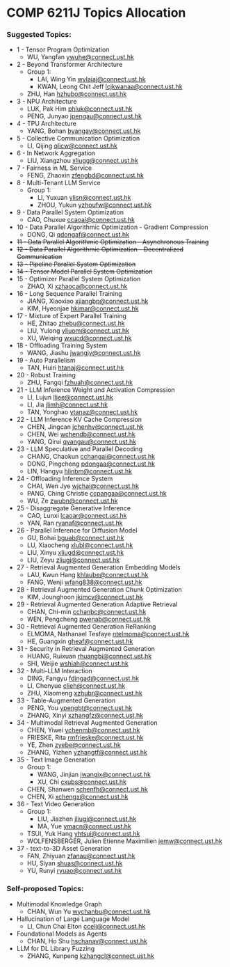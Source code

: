 # COMP 6211J Topics Allocation

### Suggested Topics:

- 1 - Tensor Program Optimization
    - WU, Yangfan [ywuhe@connect.ust.hk](mailto:ywuhe@connect.ust.hk)
- 2 - Beyond Transformer Architecture
    - Group 1:    
        - LAI, Wing Yin	[wylaiaj@connect.ust.hk](mailto:wylaiaj@connect.ust.hk)
        - KWAN, Leong Chit Jeff	[lcjkwanaa@connect.ust.hk](mailto:lcjkwanaa@connect.ust.hk)
    - ZHU, Han [hzhubo@connect.ust.hk](mailto:hzhubo@connect.ust.hk)
- 3 - NPU Architecture
    - LUK, Pak Him	[phluk@connect.ust.hk](mailto:phluk@connect.ust.hk)
    - PENG, Junyao	[jpengau@connect.ust.hk](mailto:jpengau@connect.ust.hk)
- 4 - TPU Architecture
    - YANG, Bohan [byangay@connect.ust.hk](mailto:byangay@connect.ust.hk)
- 5 - Collective Communication Optimization
    - LI, Qijing	[qlicw@connect.ust.hk](mailto:qlicw@connect.ust.hk)
- 6 - In Network Aggregation
    - LIU, Xiangzhou [xliugg@connect.ust.hk](mailto:xliugg@connect.ust.hk)
- 7 - Fairness in ML Service
    - FENG, Zhaoxin [zfengbd@connect.ust.hk](mailto:zfengbd@connect.ust.hk)
- 8 - Multi-Tenant LLM Service
    - Group 1:     
        - LI, Yuxuan [ylisn@connect.ust.hk](mailto:ylisn@connect.ust.hk)
        - ZHOU, Yukun	[yzhoufw@connect.ust.hk](mailto:yzhoufw@connect.ust.hk)
- 9 - Data Parallel System Optimization
    - CAO, Chuxue [ccaoai@connect.ust.hk](mailto:ccaoai@connect.ust.hk)
- 10 - Data Parallel Algorithmic Optimization - Gradient Compression
    - DONG, Qi [qdongaf@connect.ust.hk](mailto:qdongaf@connect.ust.hk)
- ~~11 - Data Parallel Algorithmic Optimization - Asynchronous Training~~
- ~~12 - Data Parallel Algorithmic Optimization - Decentralized Communication~~
- ~~13 - Pipeline Parallel System Optimization~~
- ~~14 - Tensor Model Parallel System Optimization~~
- 15 - Optimizer Parallel System Optimization
    - ZHAO, Xi	[xzhaoca@connect.ust.hk](mailto:xzhaoca@connect.ust.hk)
- 16 - Long Sequence Parallel Training
    - JIANG, Xiaoxiao [xjiangbp@connect.ust.hk](mailto:xjiangbp@connect.ust.hk)
    - KIM, Hyeonjae	[hkimar@connect.ust.hk](mailto:hkimar@connect.ust.hk)
- 17 - Mixture of Expert Parallel Training
    - HE, Zhitao [zhebu@connect.ust.hk](mailto:zhebu@connect.ust.hk)
    - LIU, Yulong	[yliuom@connect.ust.hk](mailto:yliuom@connect.ust.hk)
    - XU, Weiqing [wxucd@connect.ust.hk](mailto:wxucd@connect.ust.hk)
- 18 - Offloading Training System
    - WANG, Jiashu	[jwangjv@connect.ust.hk](mailto:jwangjv@connect.ust.hk)
- 19 - Auto Parallelism
    - TAN, Huiri [htanaj@connect.ust.hk](mailto:htanaj@connect.ust.hk)
- 20 - Robust Training
    - ZHU, Fangqi [fzhuah@connect.ust.hk](mailto:fzhuah@connect.ust.hk)
- 21 - LLM Inference Weight and Activation Compression
    - LI, Lujun	[lliee@connect.ust.hk](mailto:lliee@connect.ust.hk)
    - LI, Jia [jlimh@connect.ust.hk](mailto:jlimh@connect.ust.hk)
    - TAN, Yonghao	[ytanaz@connect.ust.hk](mailto:ytanaz@connect.ust.hk)
- 22 - LLM Inference KV Cache Compression
    - CHEN, Jingcan [jchenhv@connect.ust.hk](mailto:jchenhv@connect.ust.hk)
    - CHEN, Wei [wchendb@connect.ust.hk](mailto:wchendb@connect.ust.hk)
    - YANG, Qirui [qyangau@connect.ust.hk](mailto:qyangau@connect.ust.hk)
- 23 - LLM Speculative and Parallel Decoding
    - CHANG, Chaokun	[cchangai@connect.ust.hk](mailto:cchangai@connect.ust.hk)
    - DONG, Pingcheng	[pdongaa@connect.ust.hk](mailto:pdongaa@connect.ust.hk)
    - LIN, Hangyu	[hlinbm@connect.ust.hk](mailto:hlinbm@connect.ust.hk)
- 24 - Offloading Inference System
    - CHAI, Wen Jye [wjchai@connect.ust.hk](mailto:wjchai@connect.ust.hk)
    - PANG, Ching Christie [ccpangaa@connect.ust.hk](mailto:ccpangaa@connect.ust.hk)
    - WU, Ze	[zwubn@connect.ust.hk](mailto:zwubn@connect.ust.hk)
- 25 - Disaggregate Generative Inference
    - CAO, Lunxi [lcaoar@connect.ust.hk](mailto:lcaoar@connect.ust.hk)
    - YAN, Ran	[ryanaf@connect.ust.hk](mailto:ryanaf@connect.ust.hk)
- 26 - Parallel Inference for Diffusion Model
    - GU, Bohai [bguab@connect.ust.hk](mailto:bguab@connect.ust.hk)
    - LU, Xiaocheng	[xlubl@connect.ust.hk](mailto:xlubl@connect.ust.hk)
    - LIU, Xinyu [xliugd@connect.ust.hk](mailto:xliugd@connect.ust.hk)
    - LIU, Zeyu	[zliugj@connect.ust.hk](mailto:zliugj@connect.ust.hk)
- 27 - Retrieval Augmented Generation Embedding Models
    - LAU, Kwun Hang [khlaube@connect.ust.hk](mailto:khlaube@connect.ust.hk)
    - FANG, Wenji [wfang838@connect.ust.hk](mailto:wfang838@connect.ust.hk)
- 28 - Retrieval Augmented Generation Chunk Optimization
    - KIM, Jounghoon [jkimcv@connect.ust.hk](mailto:jkimcv@connect.ust.hk)
- 29 - Retrieval Augmented Generation Adaptive Retrieval
    - CHAN, Chi-min [cchanbc@connect.ust.hk](mailto:cchanbc@connect.ust.hk)
    - WEN, Pengcheng	[pwenab@connect.ust.hk](mailto:pwenab@connect.ust.hk)
- 30 - Retrieval Augmented Generation ReRanking
    - ELMOMA, Nathanael Tesfaye	[ntelmoma@connect.ust.hk](mailto:ntelmoma@connect.ust.hk)
    - HE, Guangxin	[gheaf@connect.ust.hk](mailto:gheaf@connect.ust.hk)
- 31 - Security in Retrieval Augmented Generation
    - HUANG, Ruixuan [rhuangbi@connect.ust.hk](mailto:rhuangbi@connect.ust.hk)
    - SHI, Weijie [wshiah@connect.ust.hk](mailto:wshiah@connect.ust.hk)
- 32 - Multi-LLM Interaction
    - DING, Fangyu	[fdingad@connect.ust.hk](mailto:fdingad@connect.ust.hk)
    - LI, Chenyue [clieh@connect.ust.hk](mailto:clieh@connect.ust.hk)
    - ZHU, Xiaomeng [xzhubr@connect.ust.hk](mailto:xzhubr@connect.ust.hk)
- 33 - Table-Augmented Generation
    - PENG, You [ypengbt@connect.ust.hk](mailto:ypengbt@connect.ust.hk)
    - ZHANG, Xinyi	[xzhangfz@connect.ust.hk](mailto:xzhangfz@connect.ust.hk)
- 34 - Multimodal Retrieval Augmented Generation
    - CHEN, Yiwei [ychenmb@connect.ust.hk](mailto:ychenmb@connect.ust.hk)
    - FRIESKE, Rita	[rmfrieske@connect.ust.hk](mailto:rmfrieske@connect.ust.hk)
    - YE, Zhen	[zyebe@connect.ust.hk](mailto:zyebe@connect.ust.hk)
    - ZHANG, Yizhen [yzhangtf@connect.ust.hk](mailto:yzhangtf@connect.ust.hk)
- 35 - Text Image Generation
    - Group 1:
        - WANG, Jinjian	[jwangjx@connect.ust.hk](mailto:jwangjx@connect.ust.hk)
        - XU, Chi	[cxubs@connect.ust.hk](mailto:cxubs@connect.ust.hk)          
    - CHEN, Shanwen [schenfh@connect.ust.hk](mailto:schenfh@connect.ust.hk)
    - CHEN, Xi	[xchengx@connect.ust.hk](mailto:xchengx@connect.ust.hk)
- 36 - Text Video Generation
    - Group 1:     
        - LIU, Jiazhen [jliugj@connect.ust.hk](mailto:jliugj@connect.ust.hk)
        - MA, Yue [ymacn@connect.ust.hk](mailto:ymacn@connect.ust.hk)
    - TSUI, Yuk Hang [yhtsui@connect.ust.hk](mailto:yhtsui@connect.ust.hk)
    - WOLFENSBERGER, Julien Etienne Maximilien [jemw@connect.ust.hk](mailto:jemw@connect.ust.hk)
- 37 - text-to-3D Asset Generation
    - FAN, Zhiyuan	[zfanau@connect.ust.hk](mailto:zfanau@connect.ust.hk)
    - HU, Siyan [shuas@connect.ust.hk](mailto:shuas@connect.ust.hk)
    - YU, Runyi [ryuao@connect.ust.hk](mailto:ryuao@connect.ust.hk)

### Self-proposed Topics:

- Multimodal Knowledge Graph
    - CHAN, Wun Yu [wychanbu@connect.ust.hk](mailto:wychanbu@connect.ust.hk)
- Hallucination of Large Language Model
    - LI, Chun Chai Elton	[cceli@connect.ust.hk](mailto:cceli@connect.ust.hk)
- Foundational Models as Agents
    - CHAN, Ho Shu [hschanav@connect.ust.hk](mailto:hschanav@connect.ust.hk)
- LLM for DL Library Fuzzing
    - ZHANG, Kunpeng [kzhangcl@connect.ust.hk](mailto:kzhangcl@connect.ust.hk)
